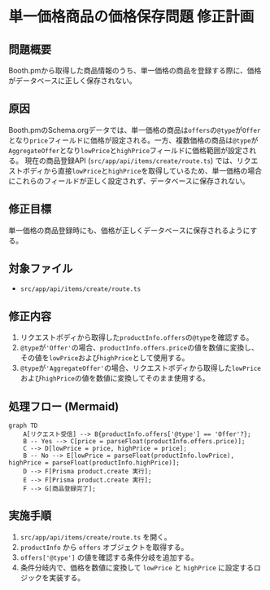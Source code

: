 # 単一価格商品の価格保存問題 修正計画

## 問題概要
Booth.pmから取得した商品情報のうち、単一価格の商品を登録する際に、価格がデータベースに正しく保存されない。

## 原因
Booth.pmのSchema.orgデータでは、単一価格の商品は`offers`の`@type`が`Offer`となり`price`フィールドに価格が設定される。一方、複数価格の商品は`@type`が`AggregateOffer`となり`lowPrice`と`highPrice`フィールドに価格範囲が設定される。
現在の商品登録API (`src/app/api/items/create/route.ts`) では、リクエストボディから直接`lowPrice`と`highPrice`を取得しているため、単一価格の場合にこれらのフィールドが正しく設定されず、データベースに保存されない。

## 修正目標
単一価格の商品登録時にも、価格が正しくデータベースに保存されるようにする。

## 対象ファイル
- `src/app/api/items/create/route.ts`

## 修正内容
1.  リクエストボディから取得した`productInfo.offers`の`@type`を確認する。
2.  `@type`が`'Offer'`の場合、`productInfo.offers.price`の値を数値に変換し、その値を`lowPrice`および`highPrice`として使用する。
3.  `@type`が`'AggregateOffer'`の場合、リクエストボディから取得した`lowPrice`および`highPrice`の値を数値に変換してそのまま使用する。

## 処理フロー (Mermaid)

```mermaid
graph TD
    A[リクエスト受信] --> B{productInfo.offers['@type'] == 'Offer'?};
    B -- Yes --> C[price = parseFloat(productInfo.offers.price)];
    C --> D[lowPrice = price, highPrice = price];
    B -- No --> E[lowPrice = parseFloat(productInfo.lowPrice), highPrice = parseFloat(productInfo.highPrice)];
    D --> F[Prisma product.create 実行];
    E --> F[Prisma product.create 実行];
    F --> G[商品登録完了];
```

## 実施手順
1.  `src/app/api/items/create/route.ts` を開く。
2.  `productInfo` から `offers` オブジェクトを取得する。
3.  `offers['@type']` の値を確認する条件分岐を追加する。
4.  条件分岐内で、価格を数値に変換して `lowPrice` と `highPrice` に設定するロジックを実装する。